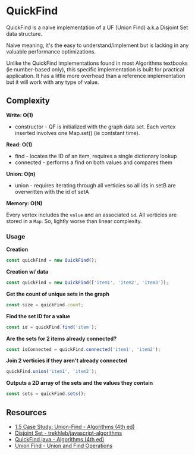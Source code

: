 # QuickFind

QuickFind is a naive implementation of a UF (Union Find) a.k.a Disjoint Set data structure.

Naive meaning, it's the easy to understand/implement but is lacking in any valuable performance optimizations.

Unlike the QuickFind implementations found in most Algorithms textbooks (ie number-based only), this specific implementation is built for practical application. It has a little more overhead than a reference implementation but it will work with any type of value.


## Complexity

**Write: O(1)**

- constructor - QF is initialized with the graph data set. Each vertex inserted involves one Map.set() (ie contstant time).

**Read: O(1)**

- find - locates the ID of an item, requires a single dictionary lookup
- connected - performs a find on both values and compares them

**Union: O(n)**

- union - requires iterating through all verticies so all ids in setB are overwritten with the id of setA

**Memory: O(N)**

Every vertex includes the `value` and an associated `id`. All verticies are stored in a `Map`. So, lightly worse than linear complexity.

### Usage

**Creation**

```javascript
const quickFind = new QuickFind();
```

**Creation w/ data**

```javascript
const quickFind = new QuickFind(['item1', 'item2', 'item3']);
```

**Get the count of unique sets in the graph**

```javascript
const size = quickFind.count;
```

**Find the set ID for a value**

```javascript
const id = quickFind.find('item');
```

**Are the sets for 2 items already connected?**

```javascript
const isConnected = quickFind.connected('item1', 'item2');
```

**Join 2 verticies if they aren't already connected**

```javascript
quickFind.union('item1', 'item2');
```

**Outputs a 2D array of the sets and the values they contain**

```javascript
const sets = quickFind.sets();
```

## Resources

- [1.5 Case Study: Union-Find - Algorithms (4th ed)][]
- [Disjoint Set - trekhleb/javascript-algorithms][]
- [QuickFind.java - Algorithms (4th ed)][]
- [Union Find - Union and Find Operations][]

[1.5 Case Study: Union-Find - Algorithms (4th ed)]: https://algs4.cs.princeton.edu/15uf/
[QuickFind.java - Algorithms (4th ed)]: https://algs4.cs.princeton.edu/15uf/QuickFindUF.java.html
[Disjoint Set - trekhleb/javascript-algorithms]: https://github.com/trekhleb/javascript-algorithms/tree/master/src/data-structures/disjoint-set
[Union Find - Union and Find Operations]: https://www.youtube.com/watch?v=0jNmHPfA_yE
